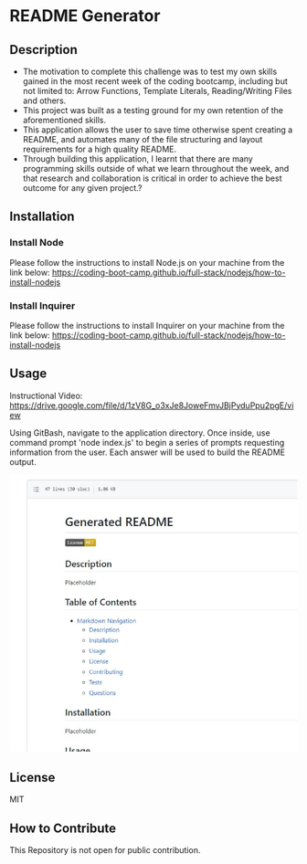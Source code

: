 # README Generator

## Description

- The motivation to complete this challenge was to test my own skills gained in the most recent week of the coding bootcamp, including but not limited to: Arrow Functions, Template Literals, Reading/Writing Files and others.
- This project was built as a testing ground for my own retention of the aforementioned skills.
- This application allows the user to save time otherwise spent creating a README, and automates many of the file structuring and layout requirements for a high quality README.
- Through building this application, I learnt that there are many programming skills outside of what we learn throughout the week, and that research and collaboration is critical in order to achieve the best outcome for any given project.?

## Installation
### Install Node
Please follow the instructions to install Node.js on your machine from the link below:
https://coding-boot-camp.github.io/full-stack/nodejs/how-to-install-nodejs

### Install Inquirer
Please follow the instructions to install Inquirer on your machine from the link below:
https://coding-boot-camp.github.io/full-stack/nodejs/how-to-install-nodejs

## Usage

Instructional Video:
https://drive.google.com/file/d/1zV8G_o3xJe8JoweFmvJBjPyduPpu2pgE/view

Using GitBash, navigate to the application directory. Once inside, use command prompt 'node index.js' to begin a series of prompts requesting information from the user. Each answer will be used to build the README output.

![screenshot](/assets/application-screenshot.JPG)

## License

MIT

## How to Contribute

This Repository is not open for public contribution.
